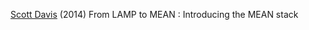 
[Scott Davis](https://www.ibm.com/developerworks/web/library/wa-mean1/)
(2014) From LAMP to MEAN : Introducing the MEAN stack
